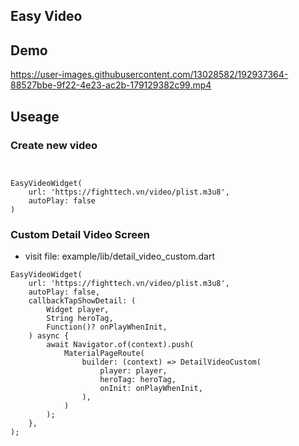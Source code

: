 ## Easy Video


## Demo

https://user-images.githubusercontent.com/13028582/192937364-88527bbe-9f22-4e23-ac2b-179129382c99.mp4

## Useage

### Create new video
```


EasyVideoWidget(
    url: 'https://fighttech.vn/video/plist.m3u8',
    autoPlay: false
)
```


### Custom Detail Video Screen
- visit file: example/lib/detail_video_custom.dart

```
EasyVideoWidget(
    url: 'https://fighttech.vn/video/plist.m3u8',
    autoPlay: false,
    callbackTapShowDetail: (
        Widget player,
        String heroTag,
        Function()? onPlayWhenInit,
    ) async {
        await Navigator.of(context).push(
            MaterialPageRoute(
                builder: (context) => DetailVideoCustom(
                    player: player,
                    heroTag: heroTag,
                    onInit: onPlayWhenInit,
                ),
            )
        );
    },
);
```
